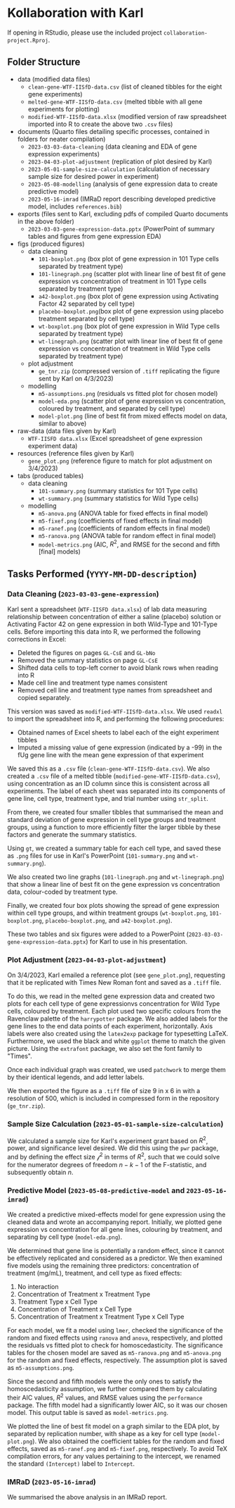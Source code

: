# Kollaboration with Karl

If opening in RStudio, please use the included project `collaboration-project.Rproj`.

## Folder Structure
* data (modified data files)
   * `clean-gene-WTF-IISfD-data.csv` (list of cleaned tibbles for the eight gene experiments)
   * `melted-gene-WTF-IISfD-data.csv` (melted tibble with all gene experiments for plotting)
   * `modified-WTF-IISfD-data.xlsx` (modified version of raw spreadsheet imported into R to create the above two `.csv` files)
* documents (Quarto files detailing specific processes, contained in folders for neater compilation)
  * `2023-03-03-data-cleaning` (data cleaning and EDA of gene expression experiments)
  * `2023-04-03-plot-adjustment` (replication of plot desired by Karl)
  * `2023-05-01-sample-size-calculation` (calculation of necessary sample size for desired power in experiment)
  * `2023-05-08-modelling` (analysis of gene expression data to create predictive model)
  * `2023-05-16-imrad` (IMRaD report describing developed predictive model, includes `references.bib`)
* exports (files sent to Karl, excluding pdfs of compiled Quarto documents in the above folder)
  * `2023-03-03-gene-expression-data.pptx` (PowerPoint of summary tables and figures from gene expression EDA)
* figs (produced figures)
   * data cleaning
       * `101-boxplot.png` (box plot of gene expression in 101 Type cells separated by treatment type)
       * `101-linegraph.png` (scatter plot with linear line of best fit of gene expression vs concentration of treatment in 101 Type cells separated by treatment type)
       * `a42-boxplot.png` (box plot of gene expression using Activating Factor 42 separated by cell type)
       * `placebo-boxplot.png`(box plot of gene expression using placebo treatment separated by cell type)
       * `wt-boxplot.png` (box plot of gene expression in Wild Type cells separated by treatment type)
       * `wt-linegraph.png` (scatter plot with linear line of best fit of gene expression vs concentration of treatment in Wild Type cells separated by treatment type)
   * plot adjustment
       * `ge_tnr.zip` (compressed version of `.tiff` replicating the figure sent by Karl on 4/3/2023)
   * modelling     
       * `m5-assumptions.png` (residuals vs fitted plot for chosen model)
       * `model-eda.png` (scatter plot of gene expression vs concentration, coloured by treatment, 
       and separated by cell type)
       * `model-plot.png` (line of best fit from mixed effects model on data, similar to above)
* raw-data (data files given by Karl)
   * `WTF-IISFD data.xlsx` (Excel spreadsheet of gene expression experiment data)
* resources (reference files given by Karl)
   * `gene_plot.png` (reference figure to match for plot adjustment on 3/4/2023)
* tabs (produced tables)
    * data cleaning
       * `101-summary.png` (summary statistics for 101 Type cells)
       * `wt-summary.png` (summary statistics for Wild Type cells)
    * modelling
       * `m5-anova.png` (ANOVA table for fixed effects in final model)
       * `m5-fixef.png` (coefficients of fixed effects in final model)
       * `m5-ranef.png` (coefficients of random effects in final model)
       * `m5-ranova.png` (ANOVA table for random effect in final model)
       * `model-metrics.png` (AIC, $R^2$, and RMSE for the second and fifth [final] models)

## Tasks Performed (`YYYY-MM-DD-description`)
### Data Cleaning (`2023-03-03-gene-expression`)
Karl sent a spreadsheet (`WTF-IISFD data.xlsx`) of lab data measuring relationship between
concentration of either a saline (placebo) solution or Activating Factor 42 on gene expression in both Wild-Type and 101-Type cells. Before importing this data into R, we performed the following corrections in Excel:
* Deleted the figures on pages `GL-CsE` and `GL-bNo`
* Removed the summary statistics on page `GL-CsE`
* Shifted data cells to top-left corner to avoid blank rows when reading into R
* Made cell line and treatment type names consistent
* Removed cell line and treatment type names from spreadsheet and copied separately. 

This version was saved as `modified-WTF-IISfD-data.xlsx`. We used `readxl` to import the spreadsheet into R, and performing the following procedures:
* Obtained names of Excel sheets to label each of the eight experiment tibbles
* Imputed a missing value of gene expression (indicated by a -99) in the fUg gene line with the mean gene expression of that experiment 

We saved this as a `.csv` file (`clean-gene-WTF-IISfD-data.csv`). We also created a 
`.csv` file of a melted tibble (`modified-gene-WTF-IISfD-data.csv`), using concentration as an ID column 
since this is consistent across all experiments. The label of each sheet was separated 
into its components of gene line, cell type, treatment type, and trial number using `str_split`.

From there, we created four smaller tibbles that summarised the mean and standard deviation of 
gene expression in cell type groups and treatment groups, using a function to more efficiently 
filter the larger tibble by these factors and generate the summary statistics.

Using `gt`, we created a summary table for each cell type, and saved these as `.png` files 
for use in Karl's PowerPoint (`101-summary.png` and `wt-summary.png`). 

We also created two 
line graphs (`101-linegraph.png` and `wt-linegraph.png`) that show a linear line of best 
fit on the gene expression vs concentration data, colour-coded by treatment type. 

Finally, we created four box plots showing the spread of gene expression within cell type 
groups, and within treatment groups (`wt-boxplot.png`, `101-boxplot.png`, `placebo-boxplot.png`, 
and `a42-boxplot.png`).

These two tables and six figures were added to a PowerPoint (`2023-03-03-gene-expression-data.pptx`) 
for Karl to use in his presentation.

### Plot Adjustment (`2023-04-03-plot-adjustment`)
On 3/4/2023, Karl emailed a reference plot (see  `gene_plot.png`), requesting that it be replicated 
with Times New Roman font and saved as a `.tiff` file.

To do this, we read in the melted gene expression data and created two plots for each cell type 
of gene expressionvs concentration for Wild Type cells, coloured by treatment. Each plot used two 
specific colours from the Ravenclaw palette of the `harrypotter` package. We also added labels 
for the gene lines to the end data points of each experiment, horizontally. Axis labels were also 
created using the `latex2exp` package for typesetting LaTeX. Furthermore, we used the black and 
white `ggplot` theme to match the given picture. Using the `extrafont` package, we also set the 
font family to "Times".

Once each individual graph was created, we used `patchwork` to merge them by their identical 
legends, and add letter labels.

We then exported the figure as a `.tiff` file of size 9 in x 6 in with a resolution of 500, which is included in compressed form in the repository (`ge_tnr.zip`).

### Sample Size Calculation (`2023-05-01-sample-size-calculation`)
We calculated a sample size for Karl's experiment grant based on $R^2$, power, and
significance level desired. We did this using the `pwr` package, and by defining the 
effect size $\mathcal{f}^2$ in terms of $R^2$, such that we could solve for the numerator degrees 
of freedom $n-k-1$ of the F-statistic, and subsequently obtain $n$.

### Predictive Model (`2023-05-08-predictive-model` and `2023-05-16-imrad`)
We created a predictive mixed-effects model for gene expression using the cleaned 
data and wrote an accompanying report. Initially, we plotted gene expression vs 
concentration for all gene lines, colouring by treatment, and separating by cell 
type (`model-eda.png`).

We determined that gene line is potentially a 
random effect, since it cannot be effectively replicated and considered as a predictor. 
We then examined five models using the remaining three predictors: concentration of treatment 
(mg/mL), treatment, and cell type as fixed effects:

1. No interaction
2. Concentration of Treatment x Treatment Type
3. Treatment Type x Cell Type
4. Concentration of Treatment x Cell Type
5. Concentration of Treatment x Treatment Type x Cell Type

For each model, we fit a model using `lmer`, checked the significance of the random and 
fixed effects using `ranova` and `anova`, respectively, and plotted the residuals vs 
fitted plot to check for homoscedasticity. The significance tables for the chosen model 
are saved as `m5-ranova.png` and `m5-anova.png` for the random and fixed effects, 
respectively. The assumption plot is saved as `m5-assumptions.png`.

Since the second and fifth models were the only ones to satisfy the homoscedasticity 
assumption, we further compared them by calculating their AIC values, $R^2$ values, 
and RMSE values using the `performance` package. The fifth model had a significantly 
lower AIC, so it was our chosen model. This output table is saved as `model-metrics.png`.

We plotted the line of best fit model on a graph similar to the EDA plot, by separated 
by replication number, with shape as a key for cell type (`model-plot.png`). We also obtained 
the coefficient tables for the random and fixed effects, saved as `m5-ranef.png` and 
`m5-fixef.png`, respectively. To avoid TeX compilation errors, for any values pertaining to the
intercept, we renamed the standard `(Intercept)` label to `Intercept`.

### IMRaD (`2023-05-16-imrad`)
We summarised the above analysis in an IMRaD report.
